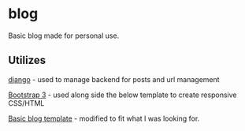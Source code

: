 # blog
Basic blog made for personal use.

## Utilizes
[django](http://www.djangoproject.com/ "django web framework") - used to manage backend for posts and url management

[Bootstrap 3](http://getbootstrap.com/ "Bootstrap 3") - used along side the below template to create responsive CSS/HTML

[Basic blog template](https://github.com/BlackrockDigital/startbootstrap-clean-blog) - modified to fit what I was looking for.
